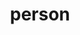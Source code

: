 ---
layout: smileys&emotion
title: person
emoji: person
permalink: 🧑.html
image: assets/img/3moji/person.png
---